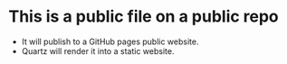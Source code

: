 # This is a public file on a public repo
- It will publish to a GitHub pages public website.
- Quartz will render it into a static website.